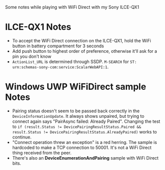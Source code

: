 Some notes while playing with WiFi Direct with my Sony ILCE-QX1

ILCE-QX1 Notes
=====
* To accept the WiFi Direct connection on the ILCE-QX1, hold the WiFi button in battery compartment for 3 seconds
* Add push button to highest order of preference, otherwise it'll ask for a pin you don't know
* `ActionList_URL` is determined through SSDP. `M-SEARCH` for `ST: urn:schemas-sony-com:service:ScalarWebAPI:1`.

Windows UWP WiFiDirect sample Notes
=================
* Pairing status doesn't seem to be passed back correctly in the `DeviceInformationUpdate`. It always shows unpaired, but trying to connect again says "PairAsync failed: Already Paired". Changing the test to `if (result.Status != DevicePairingResultStatus.Paired && result.Status != DevicePairingResultStatus.AlreadyPaired)` works to continue.
* "Connect operation threw an exception" is a red herring. The sample is hardcoded to make a TCP connection to 50001. It's not a WiFi Direct thing received from the peer.
* There's also an **DeviceEnumerationAndPairing** sample with WiFi Direct bits.
